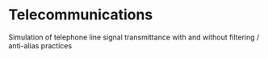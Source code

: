 Telecommunications
==================

Simulation of telephone line signal transmittance with and without filtering / anti-alias practices
